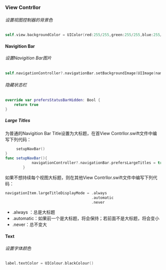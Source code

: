 ### View Contrllor

###### 设置视图控制器的背景色

```swift
self.view.backgroundColor = UIColor(red:255/255,green:255/255,blue:255/255,alpha:1) 
```

#### Navigition Bar

###### 设置Navigition Bar图片

```swift
self.navigationController?.navigationBar.setBackgroundImage(UIImage(named: "Background"), for: UIBarMetrics.default)
```

###### 隐藏状态栏

```swift
override var prefersStatusBarHidden: Bool {
    return true
}
```

##### Large Titles

为普通的Navigition Bar Title设置为大标题，在首View Contrllor.swift文件中编写下列代码：

```swift
     setupNavBar()
}
func setupNavBar(){
            navigationController?.navigationBar.prefersLargeTitles = true
        }
```

如果不想持续每个视图大标题，则在其他View Contrllor.swift文件中编写下列代码：

```swift
navigationItem.largeTitleDisplayMode = .always
                                       .automatic
                                       .never
```

- .always ：总是大标题
- .automatic：如果前一个是大标题，将会保持；若前面不是大标题，将会变小
- .never：总不变大

#### Text

###### 设置字体颜色

```swift
label.textColor = UIColour.blackColour()
```

### 